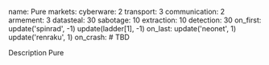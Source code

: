 name: Pure
markets:
    cyberware: 2
    transport: 3
    communication: 2
    armement: 3
datasteal: 30
sabotage: 10
extraction: 10
detection: 30
on_first:
    update('spinrad', -1)
    update(ladder[1], -1)
on_last:
    update('neonet', 1)
    update('renraku', 1)
on_crash:
    # TBD

Description Pure

